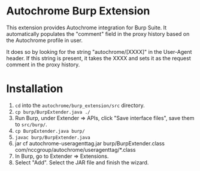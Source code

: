 # Autochrome Burp Extension

This extension provides Autochrome integration for Burp Suite. It automatically populates the "comment" field in the proxy history based on the Autochrome profile in user.

It does so by looking for the string "autochrome/[XXXX]" in the User-Agent header. If this string is present, it takes the XXXX and sets it as the request comment in the proxy history.

# Installation

1. `cd` into the `autochrome/burp_extension/src` directory.
1. `cp burp/BurpExtender.java ./`
1. Run Burp, under Extender => APIs, click "Save interface files", save them to `src/burp/`.
1. `cp BurpExtender.java burp/`
1. `javac burp/BurpExtender.java`
1. jar cf autochrome-useragenttag.jar burp/BurpExtender.class com/nccgroup/autochrome/useragenttag/*.class
1. In Burp, go to Extender => Extensions.
1. Select "Add". Select the JAR file and finish the wizard.
